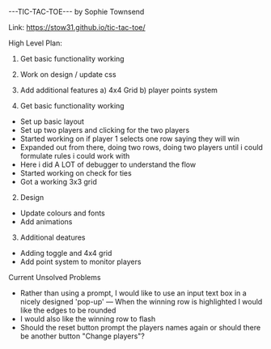 ---TIC-TAC-TOE---
by Sophie Townsend

Link: https://stow31.github.io/tic-tac-toe/

High Level Plan: 
1. Get basic functionality working
2. Work on design / update css
3. Add additional features 
	a) 4x4 Grid
	b) player points system 

1. Get basic functionality working

- Set up basic layout 
- Set up two players and clicking for the two players 
- Started working on if player 1 selects one row saying they will win
- Expanded out from there, doing two rows, doing two players until i could formulate rules i could work with
- Here i did A LOT of debugger to understand the flow
- Started working on check for ties
- Got a working 3x3 grid 

2. Design 

- Update colours and fonts
- Add animations 

3. Additional deatures 

- Adding toggle and 4x4 grid 
- Add point system to monitor players 

Current Unsolved Problems
- Rather than using a prompt, I would like to use an input text box in a nicely designed 'pop-up'
— When the winning row is highlighted I would like the edges to be rounded 
- I would also like the winning row to flash
- Should the reset button prompt the players names again or should there be another button "Change players"?

